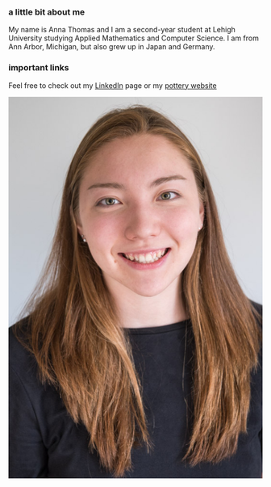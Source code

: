 ### **a little bit about me**

My name is Anna Thomas and I am a second-year student at Lehigh University studying Applied Mathematics and Computer Science.
I am from Ann Arbor, Michigan, but also grew up in Japan and Germany. 


### **important links**

Feel free to check out my [LinkedIn](www.linkedin.com/in/anna-thomas-391390166) page or my [pottery website](claymakesmyday.weebly.com)

![image](https://github.com/AnnaKThomas/AnnaKThomas.github.io/blob/master/180529-4755.jpg?raw=true)
